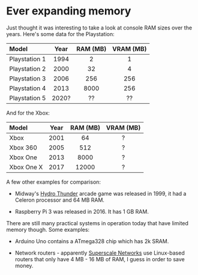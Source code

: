 # Ever expanding memory

Just thought it was interesting to take a look at console RAM sizes
over the years. Here's some data for the Playstation:

| Model         |   Year   |   RAM (MB) | VRAM (MB) |
|:--------------|:--------:|:----------:|:---------:|
| Playstation 1 |  1994    | 2          | 1         |
| Playstation 2 |  2000    | 32         | 4         |
| Playstation 3 |  2006    | 256        | 256       |
| Playstation 4 |  2013    | 8000       | 256       |
| Playstation 5 |  2020?   |  ??        | ??        |

And for the Xbox:

| Model         | Year   |  RAM (MB) | VRAM (MB)| 
|:--------------|:------:|:---------:|:--------:|
| Xbox          |  2001  | 64        | ?        |
| Xbox 360      |  2005  | 512       | ?        |
| Xbox One      |  2013  | 8000      | ?        |
| Xbox One X    |  2017  | 12000     | ?        |

A few other examples for comparison:

* Midway's [Hydro
  Thunder](https://en.wikipedia.org/wiki/Hydro_Thunder) arcade game
  was released in 1999, it had a Celeron processor and 64 MB RAM.
  
* Raspberry Pi 3 was released in 2016. It has 1 GB RAM.

There are still many practical systems in operation today that
have limited memory though. Some examples:

* Arduino Uno contains a ATmega328 chip which has 2k SRAM.

* Network routers - apparently [Superscale
  Networks](https://www.superscale.io) use Linux-based routers that
  only have 4 MB - 16 MB of RAM, I guess in order to save money.

